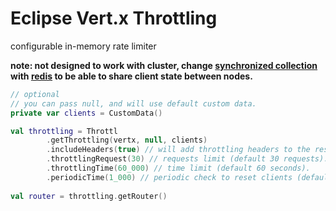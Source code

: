 
# Eclipse Vert.x Throttling

configurable in-memory rate limiter

**note: not designed to work with cluster, change <u>synchronized collection</u> with <u>redis</u> to be able to share client state between nodes.**

```kotlin
// optional
// you can pass null, and will use default custom data.
private var clients = CustomData()

val throttling = Throttl
        .getThrottling(vertx, null, clients)
        .includeHeaders(true) // will add throttling headers to the response (default true).
        .throttlingRequest(30) // requests limit (default 30 requests).
        .throttlingTime(60_000) // time limit (default 60 seconds).
        .periodicTime(1_000) // periodic check to reset clients (default 1 second).
        
val router = throttling.getRouter()
```
